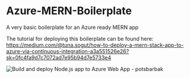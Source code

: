 # Azure-MERN-Boilerplate
A very basic boilerplate for an Azure ready MERN app

The tutorial for deploying this boilerplate can be found here:
https://medium.com/@tuna.sogut/how-to-deploy-a-mern-stack-app-to-azure-via-continuous-integration-a3a551526e26?sk=0fc4fa9d7c7072ad7e95b94d7e5733e4


![Build and deploy Node.js app to Azure Web App - potsbarbak](https://github.com/freddysilber/potsbarback/workflows/Build%20and%20deploy%20Node.js%20app%20to%20Azure%20Web%20App%20-%20potsbarbak/badge.svg)